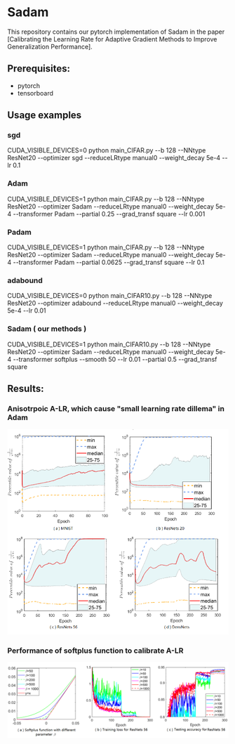 # Sadam
This repository contains our pytorch implementation of Sadam in the paper [Calibrating the Learning Rate for Adaptive Gradient Methods to Improve Generalization Performance].

## Prerequisites:
* pytorch
* tensorboard


## Usage examples
### sgd
CUDA_VISIBLE_DEVICES=0 python main_CIFAR.py --b 128 --NNtype ResNet20 --optimizer sgd --reduceLRtype manual0 --weight_decay 5e-4  --lr 0.1

### Adam
CUDA_VISIBLE_DEVICES=1 python main_CIFAR.py --b 128 --NNtype ResNet20 --optimizer Sadam --reduceLRtype manual0 --weight_decay 5e-4  --transformer Padam --partial 0.25 --grad_transf square --lr 0.001

### Padam
CUDA_VISIBLE_DEVICES=1 python main_CIFAR.py --b 128 --NNtype ResNet20 --optimizer Sadam --reduceLRtype manual0 --weight_decay 5e-4  --transformer Padam --partial 0.0625 --grad_transf square --lr 0.1


### adabound
CUDA_VISIBLE_DEVICES=0 python main_CIFAR10.py --b 128 --NNtype ResNet20 --optimizer adabound --reduceLRtype manual0 --weight_decay 5e-4  --lr 0.01

### Sadam ( our methods ) 
CUDA_VISIBLE_DEVICES=1 python main_CIFAR10.py --b 128 --NNtype ResNet20 --optimizer Sadam --reduceLRtype manual0 --weight_decay 5e-4  --transformer softplus --smooth 50 --lr 0.01 --partial 0.5 --grad_transf square 


## Results:
### Anisotrpoic A-LR, which cause "small learning rate dillema" in Adam 
![Alt text](figure1_adam_over4model.png?raw=true "Title")
### Performance of softplus function to calibrate A-LR
![Alt text](Behavior_softplus_function.png?raw=true "Title")

